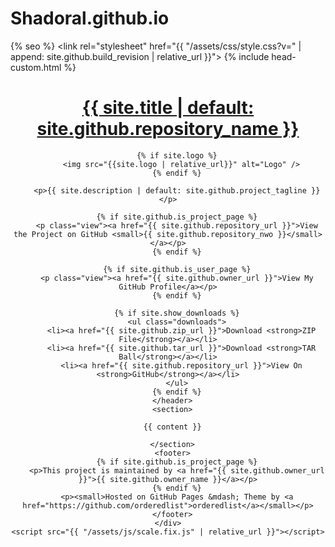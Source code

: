 # Shadoral.github.io
<!DOCTYPE html>
<html lang="{{ site.lang | default: "en-US" }}">
  <head>
    <meta charset="UTF-8">
    <meta http-equiv="X-UA-Compatible" content="IE=edge">
    <meta name="viewport" content="width=device-width, initial-scale=1">

{% seo %}
    <link rel="stylesheet" href="{{ "/assets/css/style.css?v=" | append: site.github.build_revision | relative_url }}">
    <!--[if lt IE 9]>
    <script src="https://cdnjs.cloudflare.com/ajax/libs/html5shiv/3.7.3/html5shiv.min.js"></script>
    <![endif]-->
    {% include head-custom.html %}
  </head>
  <body>
    <div class="wrapper">
      <header>
        <h1><a href="{{ "/" | absolute_url }}">{{ site.title | default: site.github.repository_name }}</a></h1>

        {% if site.logo %}
          <img src="{{site.logo | relative_url}}" alt="Logo" />
        {% endif %}

        <p>{{ site.description | default: site.github.project_tagline }}</p>

        {% if site.github.is_project_page %}
        <p class="view"><a href="{{ site.github.repository_url }}">View the Project on GitHub <small>{{ site.github.repository_nwo }}</small></a></p>
        {% endif %}

        {% if site.github.is_user_page %}
        <p class="view"><a href="{{ site.github.owner_url }}">View My GitHub Profile</a></p>
        {% endif %}

        {% if site.show_downloads %}
        <ul class="downloads">
          <li><a href="{{ site.github.zip_url }}">Download <strong>ZIP File</strong></a></li>
          <li><a href="{{ site.github.tar_url }}">Download <strong>TAR Ball</strong></a></li>
          <li><a href="{{ site.github.repository_url }}">View On <strong>GitHub</strong></a></li>
        </ul>
        {% endif %}
      </header>
      <section>

      {{ content }}

      </section>
      <footer>
        {% if site.github.is_project_page %}
        <p>This project is maintained by <a href="{{ site.github.owner_url }}">{{ site.github.owner_name }}</a></p>
        {% endif %}
        <p><small>Hosted on GitHub Pages &mdash; Theme by <a href="https://github.com/orderedlist">orderedlist</a></small></p>
      </footer>
    </div>
    <script src="{{ "/assets/js/scale.fix.js" | relative_url }}"></script>
  </body>
</html>
